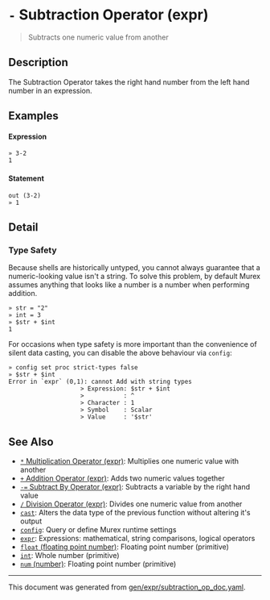 # `-` Subtraction Operator (expr)

> Subtracts one numeric value from another

## Description

The Subtraction Operator takes the right hand number from the left hand number
in an expression.



## Examples

#### Expression

```
» 3-2
1
```

#### Statement

```
out (3-2)
» 1
```

## Detail

### Type Safety

Because shells are historically untyped, you cannot always guarantee that a
numeric-looking value isn't a string. To solve this problem, by default Murex
assumes anything that looks like a number is a number when performing addition.

```
» str = "2"
» int = 3
» $str + $int
1
```

For occasions when type safety is more important than the convenience of silent
data casting, you can disable the above behaviour via `config`:

```
» config set proc strict-types false
» $str + $int
Error in `expr` (0,1): cannot Add with string types
                    > Expression: $str + $int
                    >           : ^
                    > Character : 1
                    > Symbol    : Scalar
                    > Value     : '$str'
```

## See Also

* [`*` Multiplication Operator (expr)](../parser/multiplication.md):
  Multiplies one numeric value with another
* [`+` Addition Operator (expr)](../parser/addition.md):
  Adds two numeric values together
* [`-=` Subtract By Operator (expr)](../parser/subtract-by.md):
  Subtracts a variable by the right hand value
* [`/` Division Operator (expr)](../parser/division.md):
  Divides one numeric value from another
* [`cast`](../commands/cast.md):
  Alters the data type of the previous function without altering it's output
* [`config`](../commands/config.md):
  Query or define Murex runtime settings
* [`expr`](../commands/expr.md):
  Expressions: mathematical, string comparisons, logical operators
* [`float` (floating point number)](../types/float.md):
  Floating point number (primitive)
* [`int`](../types/int.md):
  Whole number (primitive)
* [`num` (number)](../types/num.md):
  Floating point number (primitive)

<hr/>

This document was generated from [gen/expr/subtraction_op_doc.yaml](https://github.com/lmorg/murex/blob/master/gen/expr/subtraction_op_doc.yaml).